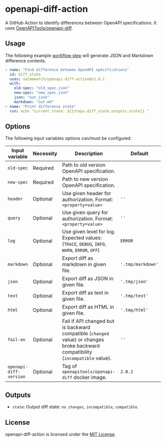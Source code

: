 # openapi-diff-action
A GitHub Action to identify differences between OpenAPI specifications. It uses [OpenAPITools/openapi-diff](https://github.com/OpenAPITools/openapi-diff).

## Usage

The following example [workflow step](https://help.github.com/en/actions/configuring-and-managing-workflows/configuring-a-workflow) will generate JSON and Markdown difference contents.

```yml
- name: "Find difference between OpenAPI specifications"
  id: diff_state
  uses: swimmwatch/openapi-diff-action@v1.0.1
  with:
    old-spec: "old_spec.json"
    new-spec: "new_spec.json"
    json: "out.json"
    markdown: "out.md"
- name: "Print difference state"
  run: echo "Current state: ${{steps.diff_state.outputs.state}}."
```

## Options
The following input variables options can/must be configured:

|Input variable|Necessity|Description|Default|
|----|----|----|----|
|`old-spec`|Required|Path to old version OpenAPI specification.||
|`new-spec`|Required|Path to new version OpenAPI specification.||
|`header`|Optional|Use given header for authorization. Format: `<property=value>` |`''`|
|`query`|Optional|Use given query for authorization. Format: `<property=value>` |`''`|
|`log`|Optional|Use given level for log. Expected values: (`TRACE`, `DEBUG`, `INFO`, `WARN`, `ERROR`, `OFF`) |`ERROR`|
|`markdown`|Optional|Export diff as markdown in given file. |`'.tmp/markdown'`|
|`json`|Optional|Export diff as JSON in given file. |`'.tmp/json'`|
|`text`|Optional|Export diff as text in given file. |`'.tmp/text'`|
|`html`|Optional|Export diff as HTML in given file. |`'.tmp/html'`|
|`fail-on`|Optional|Fail if API changed but is backward compatible (`changed` value) or changes broke backward compatibility (`incompatible` value). |`''`|
|`openapi-diff-version`|Optional|Tag of `openapitools/openapi-diff` docker image. |`2.0.2`| 

## Outputs
- `state`: Output diff state: `no_changes`, `incompatible`, `compatible`.

## License
openapi-diff-action is licensed under the [MIT License](LICENSE).
